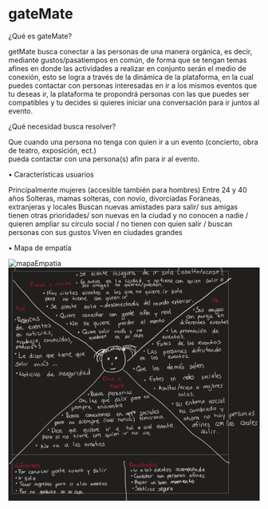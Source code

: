 # gateMate

¿Qué es gateMate?

getMate busca conectar a las personas de una manera orgánica, es decir, mediante gustos/pasatiempos en común,
de forma que se tengan temas afines en donde las actividades a realizar en conjunto serán el medio de conexión,
esto se logra a través de la dinámica de la plataforma, en la cual puedes contactar con personas interesadas 
en ir a los mismos eventos que tu deseas ir, la plataforma te propondrá personas con las que puedes ser compatibles
y tu decides si quieres iniciar una conversación para ir juntos al evento. 

¿Qué necesidad busca resolver? 

Que cuando una persona no tenga con quien ir a un evento (concierto, obra de teatro, exposición, ect.)  
pueda contactar con una persona(s) afin para ir al evento.

• Características usuarios

Principalmente mujeres (accesible también para hombres) 
Entre 24 y 40 años 
Solteras, mamas solteras, con novio, divorciadas 
Foráneas, extranjeras y locales
Buscan nuevas amistades para salir/ sus amigas tienen otras prioridades/ son nuevas en la ciudad y no conocen a nadie /
quieren ampliar su círculo social / no tienen con quien salir / buscan personas con sus gustos
Viven en ciudades grandes 

• Mapa de empatía

![mapaEmpatia](relative/path/to/img.jpg?raw=true "Title")
![mapaEmpatia](Recursos/InvUsuario/mapaEmpatia.png?raw=true "Title")

